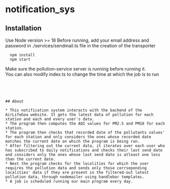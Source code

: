 # notification_sys

## Installation

Use Node version >= 18
Before running, add your email address and password in ./services/sendmail.ts file in the creation of the transporter
```
  npm install
  npm start
```

Make sure the pollution-service server is running before running it.<br/>
You can also modify index.ts to change the time at which the job is to run
   ```
   



## About

* This notification system interacts with the backend of the AirLifeGoa website. It gets the latest data of pollution for each station and each and every user's data. 
* The program then computes the AQI values for PM2.5 and PM10 for each station. 
* The program then checks that recorded date of the pollutants values' for each station and only considers the ones whose recorded date matches the current date on which the program is being run.
* After filtering out the current data, it iterates over each user who has subscribed to daily notifications and checks their last send date and considers only the ones whose last send date is atleast one less than the current date.
* Next the program checks for the localities for which the user requires the pollution data and sends only those corrseponding localities' data if they are present in the filtered-out latest pollution data, through nodemailer using handlebar templates.
* A job is scheduled running our main program every day.
